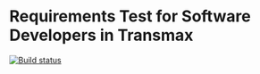 # Requirements Test for Software Developers in Transmax #

[![Build status](https://ci.appveyor.com/api/projects/status/7dst28bt064wtr7d/branch/master?svg=true)](https://ci.appveyor.com/project/excerption/grade-scores/branch/master)